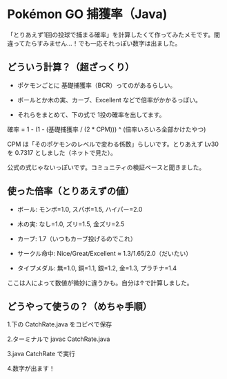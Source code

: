# Pokémon GO 捕獲率（Java)

「とりあえず1回の投球で捕まる確率」を計算したくて作ってみたメモです。間違ってたらすみません…！でも一応それっぽい数字は出ました。


## どういう計算？（超ざっくり）

- ポケモンごとに 基礎捕獲率（BCR）ってのがあるらしい。

- ボールとか木の実、カーブ、Excellent などで倍率がかかるっぽい。

- それらをまとめて、下の式で 1投の確率を出してます。

確率 = 1 - (1 - (基礎捕獲率 / (2 * CPM))) ^ (倍率いろいろ全部かけたやつ)

CPM は「そのポケモンのレベルで変わる係数」らしいです。とりあえず Lv30 を 0.7317 としました（ネットで見た）。

公式の式じゃないっぽいです。コミュニティの検証ベースと聞きました。

## 使った倍率（とりあえずの値）

- ボール: モンボ=1.0, スパボ=1.5, ハイパー=2.0

- 木の実: なし=1.0, ズリ=1.5, 金ズリ=2.5

- カーブ: 1.7（いつもカーブ投げるのでこれ）

- サークル命中: Nice/Great/Excellent ≈ 1.3/1.65/2.0（だいたい）

- タイプメダル: 無=1.0, 銅=1.1, 銀=1.2, 金=1.3, プラチナ=1.4

ここは人によって数値が微妙に違うかも。自分は↑で計算しました。

## どうやって使うの？（めちゃ手順）

1.下の CatchRate.java をコピペで保存

2.ターミナルで javac CatchRate.java

3.java CatchRate で実行

4.数字が出ます！
